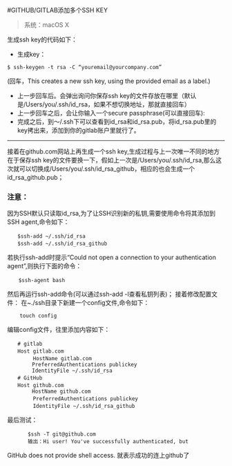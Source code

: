 #GITHUB/GITLAB添加多个SSH KEY
> 系统：macOS X

生成ssh key的代码如下：
- 生成key：
```
$ ssh-keygen -t rsa -C “youremail@yourcompany.com”
```
(回车，This creates a new ssh key, using the provided email as a label.)
- 上一步回车后。会弹出询问你保存ssh key的文件存放在哪里（默认是/Users/you/.ssh/id_rsa，如果不想切换地址，那就直接回车）
- 上一步回车之后，会让你输入一个secure passphrase(可以直接回车):
- 完成之后，到～/.ssh下可以查看到id_rsa和id_rsa.pub，将id_rsa.pub里的key拷出来，添加到你的gitlab账户里就行了。
---
接着在github.com网站上再生成一个ssh key,生成过程与上一次唯一不同的地方在于保存ssh key的文件要换一下，假如上一次是/Users/you/.ssh/id_rsa,那么这次就可以切换成/Users/you/.ssh/id_rsa_github，相应的也会生成一个id_rsa_github.pub；

### 注意：
因为SSH默认只读取id_rsa,为了让SSH识别新的私钥,需要使用命令将其添加到SSH agent,命令如下：
```
　　$ssh-add ~/.ssh/id_rsa
　　$ssh-add ~/.ssh/id_rsa_github
```
若执行ssh-add时提示“Could not open a connection to your authentication agent”,则执行下面的命令：
```
　  $ssh-agent bash
```
然后再运行ssh-add命令(可以通过ssh-add -l查看私钥列表)；
接着修改配置文件：
在~./ssh目录下新建一个config文件,命令如下：
```    
    touch config
```
编辑config文件，往里添加内容如下：
```
　　# gitlab
　　Host gitlab.com
　　     HostName gitlab.com
        PreferredAuthentications publickey
        IdentityFile ~/.ssh/id_rsa
　　# GitHub
　　Host github.com
        HostName github.com
  　　   PreferredAuthentications publickey
　　　　　IdentityFile ~/.ssh/id_rsa_github
```
最后测试：
```
　　　　$ssh -T git@github.com
　　　　输出：Hi user! You've successfully authenticated, but 
```
GitHub does not provide shell access. 就表示成功的连上github了
 
 